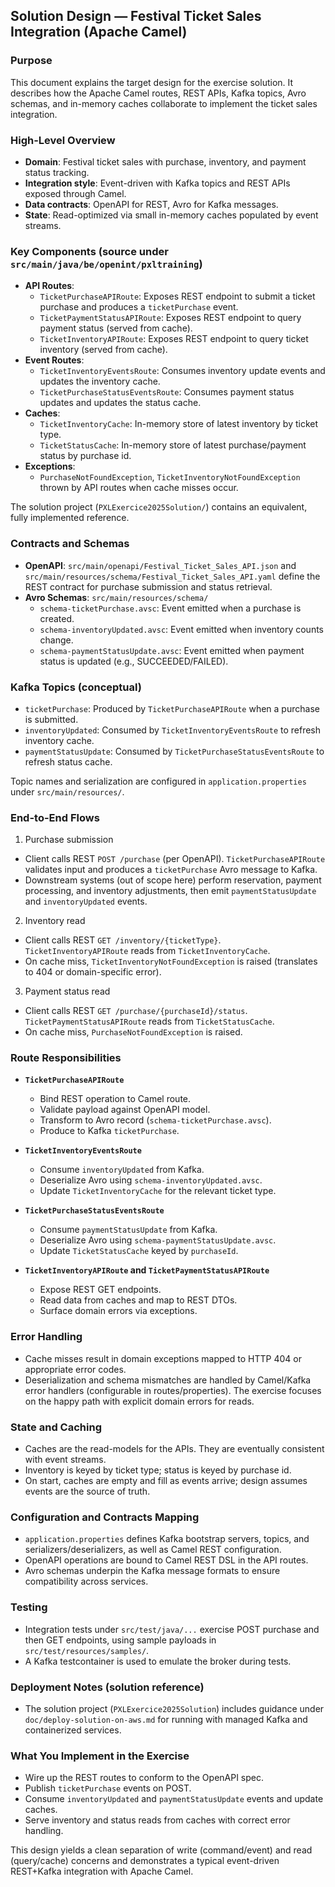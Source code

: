## Solution Design — Festival Ticket Sales Integration (Apache Camel)

### Purpose
This document explains the target design for the exercise solution. It describes how the Apache Camel routes, REST APIs, Kafka topics, Avro schemas, and in-memory caches collaborate to implement the ticket sales integration.

### High-Level Overview
- **Domain**: Festival ticket sales with purchase, inventory, and payment status tracking.
- **Integration style**: Event-driven with Kafka topics and REST APIs exposed through Camel.
- **Data contracts**: OpenAPI for REST, Avro for Kafka messages.
- **State**: Read-optimized via small in-memory caches populated by event streams.

### Key Components (source under `src/main/java/be/openint/pxltraining`)
- **API Routes**:
  - `TicketPurchaseAPIRoute`: Exposes REST endpoint to submit a ticket purchase and produces a `ticketPurchase` event.
  - `TicketPaymentStatusAPIRoute`: Exposes REST endpoint to query payment status (served from cache).
  - `TicketInventoryAPIRoute`: Exposes REST endpoint to query ticket inventory (served from cache).
- **Event Routes**:
  - `TicketInventoryEventsRoute`: Consumes inventory update events and updates the inventory cache.
  - `TicketPurchaseStatusEventsRoute`: Consumes payment status updates and updates the status cache.
- **Caches**:
  - `TicketInventoryCache`: In-memory store of latest inventory by ticket type.
  - `TicketStatusCache`: In-memory store of latest purchase/payment status by purchase id.
- **Exceptions**:
  - `PurchaseNotFoundException`, `TicketInventoryNotFoundException` thrown by API routes when cache misses occur.

The solution project (`PXLExercice2025Solution/`) contains an equivalent, fully implemented reference.

### Contracts and Schemas
- **OpenAPI**: `src/main/openapi/Festival_Ticket_Sales_API.json` and `src/main/resources/schema/Festival_Ticket_Sales_API.yaml` define the REST contract for purchase submission and status retrieval.
- **Avro Schemas**: `src/main/resources/schema/`
  - `schema-ticketPurchase.avsc`: Event emitted when a purchase is created.
  - `schema-inventoryUpdated.avsc`: Event emitted when inventory counts change.
  - `schema-paymentStatusUpdate.avsc`: Event emitted when payment status is updated (e.g., SUCCEEDED/FAILED).

### Kafka Topics (conceptual)
- `ticketPurchase`: Produced by `TicketPurchaseAPIRoute` when a purchase is submitted.
- `inventoryUpdated`: Consumed by `TicketInventoryEventsRoute` to refresh inventory cache.
- `paymentStatusUpdate`: Consumed by `TicketPurchaseStatusEventsRoute` to refresh status cache.

Topic names and serialization are configured in `application.properties` under `src/main/resources/`.

### End-to-End Flows
1) Purchase submission
- Client calls REST `POST /purchase` (per OpenAPI). `TicketPurchaseAPIRoute` validates input and produces a `ticketPurchase` Avro message to Kafka.
- Downstream systems (out of scope here) perform reservation, payment processing, and inventory adjustments, then emit `paymentStatusUpdate` and `inventoryUpdated` events.

2) Inventory read
- Client calls REST `GET /inventory/{ticketType}`. `TicketInventoryAPIRoute` reads from `TicketInventoryCache`.
- On cache miss, `TicketInventoryNotFoundException` is raised (translates to 404 or domain-specific error).

3) Payment status read
- Client calls REST `GET /purchase/{purchaseId}/status`. `TicketPaymentStatusAPIRoute` reads from `TicketStatusCache`.
- On cache miss, `PurchaseNotFoundException` is raised.

### Route Responsibilities
- **`TicketPurchaseAPIRoute`**
  - Bind REST operation to Camel route.
  - Validate payload against OpenAPI model.
  - Transform to Avro record (`schema-ticketPurchase.avsc`).
  - Produce to Kafka `ticketPurchase`.

- **`TicketInventoryEventsRoute`**
  - Consume `inventoryUpdated` from Kafka.
  - Deserialize Avro using `schema-inventoryUpdated.avsc`.
  - Update `TicketInventoryCache` for the relevant ticket type.

- **`TicketPurchaseStatusEventsRoute`**
  - Consume `paymentStatusUpdate` from Kafka.
  - Deserialize Avro using `schema-paymentStatusUpdate.avsc`.
  - Update `TicketStatusCache` keyed by `purchaseId`.

- **`TicketInventoryAPIRoute` and `TicketPaymentStatusAPIRoute`**
  - Expose REST GET endpoints.
  - Read data from caches and map to REST DTOs.
  - Surface domain errors via exceptions.

### Error Handling
- Cache misses result in domain exceptions mapped to HTTP 404 or appropriate error codes.
- Deserialization and schema mismatches are handled by Camel/Kafka error handlers (configurable in routes/properties). The exercise focuses on the happy path with explicit domain errors for reads.

### State and Caching
- Caches are the read-models for the APIs. They are eventually consistent with event streams.
- Inventory is keyed by ticket type; status is keyed by purchase id.
- On start, caches are empty and fill as events arrive; design assumes events are the source of truth.

### Configuration and Contracts Mapping
- `application.properties` defines Kafka bootstrap servers, topics, and serializers/deserializers, as well as Camel REST configuration.
- OpenAPI operations are bound to Camel REST DSL in the API routes.
- Avro schemas underpin the Kafka message formats to ensure compatibility across services.

### Testing
- Integration tests under `src/test/java/...` exercise POST purchase and then GET endpoints, using sample payloads in `src/test/resources/samples/`.
- A Kafka testcontainer is used to emulate the broker during tests.

### Deployment Notes (solution reference)
- The solution project (`PXLExercice2025Solution`) includes guidance under `doc/deploy-solution-on-aws.md` for running with managed Kafka and containerized services.

### What You Implement in the Exercise
- Wire up the REST routes to conform to the OpenAPI spec.
- Publish `ticketPurchase` events on POST.
- Consume `inventoryUpdated` and `paymentStatusUpdate` events and update caches.
- Serve inventory and status reads from caches with correct error handling.

This design yields a clean separation of write (command/event) and read (query/cache) concerns and demonstrates a typical event-driven REST+Kafka integration with Apache Camel.


